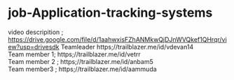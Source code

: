 # job-Application-tracking-systems
video descripition ; https://drive.google.com/file/d/1aahwxisFZhANMkwQjDJnWVQkef1QHrqr/view?usp=drivesdk
Teamleader  https;//trailblazer.me/id/vdevan14   
Team member 1; https;//trailblazer.me/id/vetrr  
Team member 2 ; https;//trailblazer.me/id/anbam5  
Team member3 ; https;//trailblazer.me/id/aammuda 
